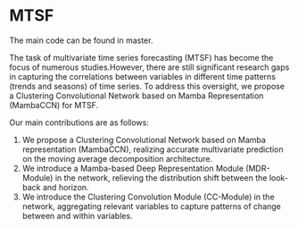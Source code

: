 # MTSF

The main code can be found in master.

The task of multivariate time series forecasting (MTSF) has become the focus of numerous studies.However, there are still significant research gaps in capturing the correlations between variables in different time patterns (trends and seasons) of time series. To address this oversight, we propose a Clustering Convolutional Network based on Mamba Representation (MambaCCN) for MTSF.

Our main contributions are as follows:

1. We propose a Clustering Convolutional Network based on Mamba representation (MambaCCN), realizing accurate multivariate prediction on the moving average decomposition architecture.
2. We introduce a Mamba-based Deep Representation Module (MDR-Module) in the network, relieving the distribution shift between the look-back and horizon.
3. We introduce the Clustering Convolution Module (CC-Module) in the network, aggregating relevant variables to capture patterns of change between and within variables.
